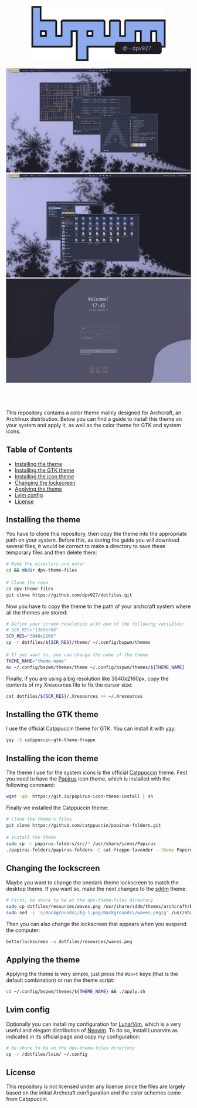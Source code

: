 <div class='logo' align='center'>
    <!-- Repo logo | bspwm @dpv927  -->
    <img src='resources/logo.png' height='150'>
</div>

<div class='preview'>
    <!-- Theme preview, thunar, and lokscreen -->
    <br><img src='resources/preview.png'>
    <br><img src='resources/gtk.png'>
    <br><img src="resources/login.png">
</div>

<h1>
  <a href="#--------">
    <img alt="" align="right" src="https://img.shields.io/github/stars/dpv927/dotfiles?color=0C0E0F&labelColor=0C0E0F&style=for-the-badge"/>
  </a>
  <a href="#--------">
    <img alt="" align="left" src="https://badges.pufler.dev/visits/dpv927/dotfiles?style=flat-square&label=&color=0C0E0F&logo=github&logoColor=white&labelColor=0C0E0F"/>
  </a>
</h1>
<br>

This repository contains a color theme mainly designed for Archcraft, an Archlinux distribution. 
Below you can find a guide to install this theme on your system and apply it, as well as the color theme for GTK and system icons.

## Table of Contents

- <a href="#installing-the-theme">Installing the theme</a>
- <a href="#installing-the-gtk-theme">Installing the GTK theme</a>
- <a href="#installing-the-icon-theme">Installing the icon theme</a>
- <a href="#changing-the-lockscreen">Changing the lockscreen</a>
- <a href="#applying-the-theme">Applying the theme</a>
- <a href="#lvim-config">Lvim config</a>
- <a href="#license">License</a>
  
## Installing the theme

You have to clone this repository, then copy the theme into the appropriate path on your system. Before this, as during the guide you will download several files, it would be correct to make a directory to save these temporary files and then delete them:

```bash
# Make the directory and enter
cd && mkdir dpv-theme-files

# Clone the repo
cd dpv-theme-files
git clone https://github.com/dpv927/dotfiles.git
```

Now you have to copy the theme to the path of your archcraft system where all the themes are stored:

```bash
# Define your screen resolution with one of the following variables: 
# SCR_RES="1366x768"
SCR_RES="3840x2160"
cp -r dotfiles/${SCR_RES}/theme/ ~/.config/bspwm/themes

# If you want to, you can change the name of the theme
THEME_NAME="theme-name"
mv ~/.config/bspwm/themes/theme ~/.config/bspwm/themes/${THEME_NAME}
```

Finally, if you are using a big resolution like 3840x2160px, copy the contents of my Xresources file to fix the cursor size:

```bash
cat dotfiles/${SCR_RES}/.Xresources >> ~/.Xresources
```

## Installing the GTK theme

I use the official Catppuccin theme for GTK. You can install it with <a href="https://aur.archlinux.org/packages/yay">yay</a>:

```bash
yay -S catppuccin-gtk-theme-frappe
```

## Installing the icon theme

The theme I use for the system icons is the official <a href="https://github.com/catppuccin/papirus-folders">Catppuccin</a> theme. First you need to have the <a href="https://github.com/PapirusDevelopmentTeam/papirus-icon-theme">Papirus</a> icon theme, which is installed with the following command:

```bash
wget -qO- https://git.io/papirus-icon-theme-install | sh
```

Finally we installed the Catppuccin theme:

```bash
# Clone the theme's files
git clone https://github.com/catppuccin/papirus-folders.git

# Install the theme
sudo cp -r papirus-folders/src/* /usr/share/icons/Papirus
./papirus-folders/papirus-folders -C cat-frappe-lavender --theme Papirus-Dark
```

## Changing the lockscreen

Maybe you want to change the onedark theme lockscreen to match the desktop theme. If you want so, make the next changes to the <a href="">sddm</a> theme:

 ```bash
# First, be shure to be at the dpv-theme-files directory
sudo cp dotfiles/resources/waves.png /usr/share/sddm/themes/archcraft/Backgrounds/
sudo sed -i 's/Backgrounds\/bg-1.png/Backgrounds\/waves.png/g' /usr/share/sddm/themes/archcraft/theme.conf
```

Then you can also change the lockscreen that appears when you suspend the computer:

```bash
betterlockscreen -u dotfiles/resources/waves.png
```

## Applying the theme

Applying the theme is very simple, just press the ``Win+t`` keys (that is the default combination) or run the theme script:

```bash
cd ~/.config/bspwm/themes/${THEME_NAME} && ./apply.sh
```

## Lvim config
Optionally you can install my configuration for <a href="https://www.lunarvim.org/es/">LunarVim</a>, which is a very useful and elegant distribution of <a href="https://neovim.io/">Neovim</a>. To do so, install Lunarvim as indicated in its official page and copy my configuration:

```bash
# Be shure to be on the dpv-theme-files directory
cp -r /dotfiles/lvim/ ~/.config
```

## License

This repository is not licensed under any license since the files are largely based on the initial Archcraft configuration and the color schemes come from Catppuccin.
